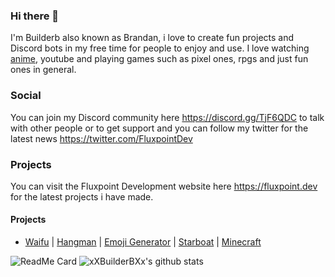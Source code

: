 ### Hi there 👋
I'm Builderb also known as Brandan, i love to create fun projects and Discord bots in my free time for people to enjoy and use.
I love watching [anime](https://myanimelist.net/animelist/Builderb), youtube and playing games such as pixel ones, rpgs and just fun ones in general.

### Social
You can join my Discord community here https://discord.gg/TjF6QDC to talk with other people or to get support and you can follow my twitter for the latest news https://twitter.com/FluxpointDev

### Projects
You can visit the Fluxpoint Development website here https://fluxpoint.dev for the latest projects i have made.

#### Projects
- [Waifu](https://fluxpoint.dev/waifu) | [Hangman](https://fluxpoint.dev/hangman) | [Emoji Generator](https://fluxpoint.dev/emojigenerator) | [Starboat](https://fluxpoint.dev/starboat) | [Minecraft](https://fluxpoint.dev/minecraft)

![ReadMe Card](https://github-readme-stats.vercel.app/api/pin/?username=FluxpointDev&repo=MultiRPC)
![xXBuilderBXx's github stats](https://github-readme-stats.vercel.app/api?username=xXBuilderBXx&show_icons=true&theme=radical&include_all_commits=true)
